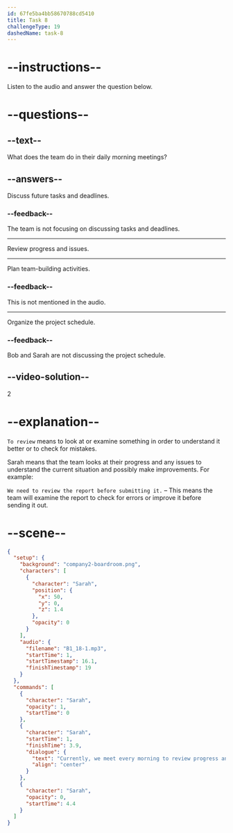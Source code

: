 ```yaml
---
id: 67fe5ba4bb58670788cd5410
title: Task 8
challengeType: 19
dashedName: task-8
---
```


<!-- (Audio) Sarah: Currently, we meet every morning to review progress and issues. -->

# --instructions--

Listen to the audio and answer the question below.

# --questions--

## --text--

What does the team do in their daily morning meetings?

## --answers--

Discuss future tasks and deadlines.

### --feedback--

The team is not focusing on discussing tasks and deadlines.

---

Review progress and issues.

---

Plan team-building activities.

### --feedback--

This is not mentioned in the audio.

---

Organize the project schedule.

### --feedback--

Bob and Sarah are not discussing the project schedule.

## --video-solution--

2

# --explanation--

`To review` means to look at or examine something in order to understand it better or to check for mistakes. 

Sarah means that the team looks at their progress and any issues to understand the current situation and possibly make improvements. For example:

`We need to review the report before submitting it.` – This means the team will examine the report to check for errors or improve it before sending it out.

# --scene--

```json
{
  "setup": {
    "background": "company2-boardroom.png",
    "characters": [
      {
        "character": "Sarah",
        "position": {
          "x": 50,
          "y": 0,
          "z": 1.4
        },
        "opacity": 0
      }
    ],
    "audio": {
      "filename": "B1_18-1.mp3",
      "startTime": 1,
      "startTimestamp": 16.1,
      "finishTimestamp": 19
    }
  },
  "commands": [
    {
      "character": "Sarah",
      "opacity": 1,
      "startTime": 0
    },
    {
      "character": "Sarah",
      "startTime": 1,
      "finishTime": 3.9,
      "dialogue": {
        "text": "Currently, we meet every morning to review progress and issues.",
        "align": "center"
      }
    },
    {
      "character": "Sarah",
      "opacity": 0,
      "startTime": 4.4
    }
  ]
}
```
